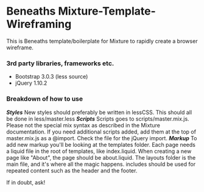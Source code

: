 Beneaths Mixture-Template-Wireframing
================

This is Beneaths template/boilerplate for Mixture to rapidly create a browser wireframe.

### 3rd party libraries, frameworks etc.
- Bootstrap 3.0.3 (less source)
- jQuery 1.10.2

### Breakdown of how to use
___Styles___ New styles should preferably be written in lessCSS. This should all be done in less/master.less
___Scripts___ Scripts goes to scripts/master.mix.js. Please not the special mix syntax as described in the Mixture documentation. If you need additional scripts added, add them at the top of master.mix.js as a @import. Check the file for the jQuery import.
___Markup___ To add new markup you'll be looking at the templates folder. Each page needs a liquid file in the root of templates, like index.liquid. When creating a new page like "About", the page should be about.liquid. The layouts folder is the main file, and it's where all the magic happens. includes should be used for repeated content such as the header and the footer.

If in doubt, ask!